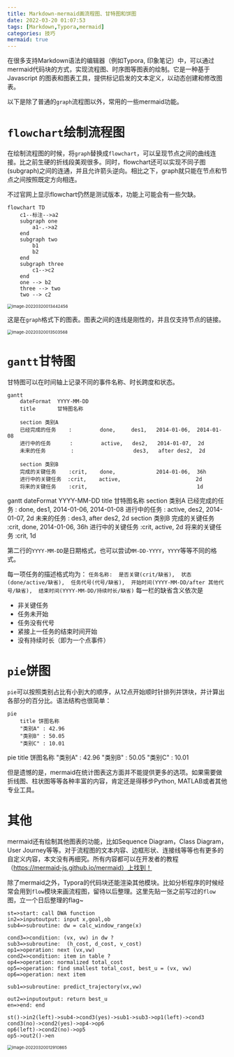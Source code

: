 ```yaml
---
title: Markdown-mermaid画流程图、甘特图和饼图
date: 2022-03-20 01:07:53
tags: [Markdown,Typora,mermaid]
categories: 技巧
mermaid: true
---
```


在很多支持Markdown语法的编辑器（例如Typora, 印象笔记）中，可以通过mermaid代码块的方式，实现流程图、时序图等图表的绘制。它是一种基于 Javascript 的图表和图表工具，提供标记启发的文本定义，以动态创建和修改图表。

以下是除了普通的`graph`流程图以外，常用的一些mermaid功能。

<!--more-->

# `flowchart`绘制流程图

在绘制流程图的时候，将`graph`替换成`flowchart`，可以呈现节点之间的曲线连接。比之前生硬的折线段美观很多。同时，flowchart还可以实现不同子图(subgraph)之间的连通，并且允许箭头逆向。相比之下，graph就只能在节点和节点之间按照既定方向相连。

不过官网上显示flowchart仍然是测试版本，功能上可能会有一些欠缺。

```
flowchart TD
    c1--标注-->a2
    subgraph one
    	a1-.->a2
    end
    subgraph two
    	b1
    	b2
    end
    subgraph three
    	c1-->c2
    end
    one --> b2
    three --> two
    two --> c2
```

<img src="/images/image-20220320013442456.png" alt="image-20220320013442456" style="zoom: 67%;" />

这是在`graph`格式下的图表。图表之间的连线是刚性的，并且仅支持节点的链接。

<img src="/images/image-20220320013503568.png" alt="image-20220320013503568" style="zoom:67%;" />

# `gantt`甘特图

甘特图可以在时间轴上记录不同的事件名称、时长跨度和状态。

```
gantt
    dateFormat  YYYY-MM-DD
    title       甘特图名称
    
    section 类别A
    已经完成的任务    :         done,     des1,   2014-01-06,  2014-01-08
    进行中的任务      :         active,   des2,   2014-01-07,  2d
    未来的任务        :                   des3,   after des2,  2d

    section 类别B
    完成的关键任务    :crit,    done,             2014-01-06,  36h
    进行中的关键任务  :crit,    active,                        2d
    将来的关键任务    :crit,                                   1d
```



<div class="mermaid">
gantt
    dateFormat  YYYY-MM-DD
    title       甘特图名称
    section 类别A
    已经完成的任务    :         done,     des1,   2014-01-06,  2014-01-08
    进行中的任务      :         active,   des2,   2014-01-07,  2d
    未来的任务        :                   des3,   after des2,  2d
    section 类别B
    完成的关键任务    :crit,    done,             2014-01-06,  36h
    进行中的关键任务  :crit,    active,                        2d
    将来的关键任务    :crit,                                   1d
</div>

第二行的`YYYY-MM-DD`是日期格式，也可以尝试`MM-DD-YYYY`，`YYYY`等等不同的格式。

每一项任务的描述格式均为：
`任务名称:  是否关键(crit/缺省),  状态(done/active/缺省),  任务代号(代号/缺省),  开始时间(YYYY-MM-DD/after 其他代号/缺省),  结束时间(YYYY-MM-DD/持续时长/缺省)`
每一栏的缺省含义依次是
* 非关键任务
* 任务未开始
* 任务没有代号
* 紧接上一任务的结束时间开始
* 没有持续时长（即为一个点事件）

# `pie`饼图

`pie`可以按照类别占比有小到大的顺序，从12点开始顺时针排列并饼块，并计算出各部分的百分比。语法结构也很简单：

```
pie
    title 饼图名称
    "类别A" : 42.96
    "类别B" : 50.05
    "类别C" : 10.01
```



<div class="mermaid">
pie
    title 饼图名称
    "类别A" : 42.96
    "类别B" : 50.05
    "类别C" : 10.01
</div>

但是遗憾的是，mermaid在统计图表这方面并不能提供更多的选项。如果需要做折线图、柱状图等等各种丰富的内容，肯定还是得移步Python, MATLAB或者其他专业工具。

# 其他

mermaid还有绘制其他图表的功能，比如Sequence Diagram，Class Diagram，User Journey等等。对于流程图的文本内容、边框形状、连接线等等也有更多的自定义内容，本文没有再细究。所有内容都可以在开发者的教程（https://mermaid-js.github.io/mermaid）上找到！

除了mermaid之外，Typora的代码块还能渲染其他模块。比如分析程序的时候经常会用到`flow`模块来画流程图，留待以后整理。这里先贴一张之前写过的`flow`图，立一个日后整理的flag~

```flow
st=>start: call DWA function
in2=>inputoutput: input x,goal,ob
sub4=>subroutine: dw = calc_window_range(x)

cond3=>condition: (vx, vw) in dw ? 
sub3=>subroutine:  (h_cost, d_cost, v_cost)
op1=>operation: next (vx,vw)
cond2=>condition: item in table ?
op4=>operation: normalized total_cost
op5=>operation: find smallest total_cost, best_u = (vx, vw)
op6=>operation: next item

sub1=>subroutine: predict_trajectory(vx,vw)

out2=>inputoutput: return best_u
en=>end: end

st()->in2(left)->sub4->cond3(yes)->sub1->sub3->op1(left)->cond3
cond3(no)->cond2(yes)->op4->op6
op6(left)->cond2(no)->op5
op5->out2()->en
```

<img src="/images/image-20220320012910865.png" alt="image-20220320012910865" style="zoom: 67%;" />
